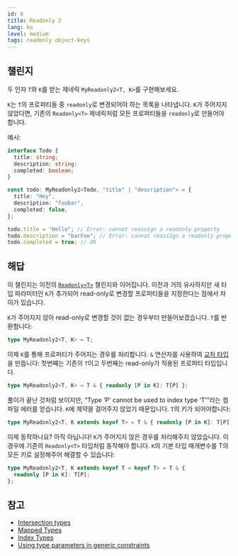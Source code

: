 ```yaml
---
id: 8
title: Readonly 2
lang: ko
level: medium
tags: readonly object-keys
---
```


## 챌린지

두 인자 `T`와 `K`를 받는 제네릭 `MyReadonly2<T, K>`를 구현해보세요.

`K`는 `T`의 프로퍼티들 중 `readonly`로 변경되어야 하는 목록을 나타냅니다.
`K`가 주어지지 않았다면, 기존의 `Readonly<T>` 제네릭처럼 모든 프로퍼티들을 `readonly`로 만들어야 합니다.

예시:

```ts
interface Todo {
  title: string;
  description: string;
  completed: boolean;
}

const todo: MyReadonly2<Todo, "title" | "description"> = {
  title: "Hey",
  description: "foobar",
  completed: false,
};

todo.title = "Hello"; // Error: cannot reassign a readonly property
todo.description = "barFoo"; // Error: cannot reassign a readonly property
todo.completed = true; // OK
```

## 해답

이 챌린지는 이전의 [`Readonly<T>`](./easy-readonly.md) 챌린지와 이어집니다.
이전과 거의 유사하지만 새 타입 파라미터인 `K`가 추가되어 read-only로 변경할 프로퍼티들을 지정한다는 점에서 차이가 있습니다.

`K`가 주어지지 않아 read-only로 변경할 것이 없는 경우부터 만들어보겠습니다.
`T`를 반환합니다:

```ts
type MyReadonly2<T, K> = T;
```

이제 `K`를 통해 프로퍼티가 주어지는 경우를 처리합니다.
`&` 연산자를 사용하여 [교차 타입](https://www.typescriptlang.org/docs/handbook/2/objects.html#intersection-types)을 만듭니다: 첫번째는 기존의 `T`이고 두번째는 read-only가 적용된 프로퍼티 타입입니다.

```ts
type MyReadonly2<T, K> = T & { readonly [P in K]: T[P] };
```

풀이가 끝난 것처럼 보이지만, “Type ‘P’ cannot be used to index type ‘T’”라는 컴파일 에러를 얻습니다.
`K`에 제약을 걸어주지 않았기 때문입니다.
`T`의 키가 되어야합니다:

```ts
type MyReadonly2<T, K extends keyof T> = T & { readonly [P in K]: T[P] };
```

이제 동작하나요?
아직 아닙니다!
`K`가 주어지지 않은 경우를 처리해주지 않았습니다.
이 경우에 기존의 `Readonly<T>` 타입처럼 동작해야 합니다.
`K`의 기본 타입 매개변수를 T의 모든 키로 설정해주어 해결할 수 있습니다:

```ts
type MyReadonly2<T, K extends keyof T = keyof T> = T & {
  readonly [P in K]: T[P];
};
```

## 참고

- [Intersection types](https://www.typescriptlang.org/docs/handbook/2/objects.html#intersection-types)
- [Mapped Types](https://www.typescriptlang.org/docs/handbook/2/mapped-types.html)
- [Index Types](https://www.typescriptlang.org/docs/handbook/2/indexed-access-types.html)
- [Using type parameters in generic constraints](https://www.typescriptlang.org/docs/handbook/2/generics.html#using-type-parameters-in-generic-constraints)
